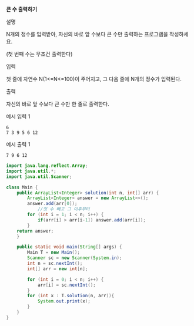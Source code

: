**큰 수 출력하기**

설명

N개의 정수를 입력받아, 자신의 바로 앞 수보다 큰 수만 출력하는 프로그램을 작성하세요.

(첫 번째 수는 무조건 출력한다)

입력

첫 줄에 자연수 N(1<=N<=100)이 주어지고, 그 다음 줄에 N개의 정수가 입력된다.

출력

자신의 바로 앞 수보다 큰 수만 한 줄로 출력한다.

예시 입력 1

```
6
7 3 9 5 6 12

```

예시 출력 1

```
7 9 6 12
```

```java
import java.lang.reflect.Array;
import java.util.*;
import java.util.Scanner;

class Main {
    public ArrayList<Integer> solution(int n, int[] arr) {
        ArrayList<Integer> answer = new ArrayList<>();
        answer.add(arr[0]);
			//첫 수 빼고 그 이후부터
        for (int i = 1; i < n; i++) {
            if(arr[i] > arr[i-1]) answer.add(arr[i]);
        }
    return answer;
    }

    public static void main(String[] args) {
        Main T = new Main();
        Scanner sc = new Scanner(System.in);
        int n = sc.nextInt();
        int[] arr = new int[n];

        for (int i = 0; i < n; i++) {
            arr[i] = sc.nextInt();
        }
        for (int x : T.solution(n, arr)){
            System.out.print(x);
        }
    }
}
```

